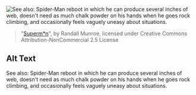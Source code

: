 ![See also: Spider-Man reboot in which he can produce several inches of web, doesn't need as much chalk powder on his hands when he goes rock climbing, and occasionally feels vaguely uneasy about situations.](https://imgs.xkcd.com/comics/superm_n.png)
> "[Superm*n](https://xkcd.com/1394/)", by Randall Munroe, licensed under Creative Commons Attribution-NonCommercial 2.5 License

## Alt Text
See also: Spider-Man reboot in which he can produce several inches of web, doesn't need as much chalk powder on his hands when he goes rock climbing, and occasionally feels vaguely uneasy about situations.
